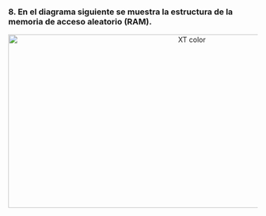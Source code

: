 ### 8. En el diagrama siguiente se muestra la estructura de la memoria de acceso aleatorio (RAM).

  <div style="text-align: center;">
  <img src="https://github.com/victordomgs/Teoria-de-sistemas-i-computacion/blob/main/images/act01-estructura-ram.png" alt="XT color" width="726" height="352"/>
  </div>
